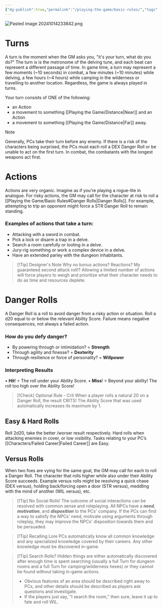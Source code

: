 ```yaml
---
{"dg-publish":true,"permalink":"/playing-the-game/basic-rules/","tags":["Rules"],"created":"2025-01-02T11:24:07.795-05:00","updated":"2025-03-26T13:59:25.648-04:00"}
---
```


![Pasted image 20241014233842.png](/img/user/zRSC/images/Pasted%20image%2020241014233842.png)
# Turns
A turn is the moment when the GM asks you, "it's your turn, what do you do?" The turn is is the metronome of the delving tune, and each beat can represent a different passage of time. In game time, a turn may represent a few moments (~10 seconds) in combat, a few minutes (~10 minutes)  while delving, a few hours (~4 hours) while camping in the wilderness or travelling to another location. Regardless, the game is always played in turns. 

Your turn consists of ONE of the following:
- an Action
- a movement to something [[Playing the Game/Distance\|Near]] and an Action
- a movement to something [[Playing the Game/Distance\|Far]] away. 
>[!Note] 
>Generally, PCs take their turn before any enemy. If there is a risk of the characters being surprised, the PCs must each roll a DEX Danger Roll or be unable to act on the first turn. In combat, the combatants with the longest weapons act first.
# Actions
Actions are very organic. Imagine as if you're playing a rogue-lite in analogue. For risky actions, the GM may call for the character at risk to roll a [[Playing the Game/Basic Rules#Danger Rolls\|Danger Rolls]]. For example, attempting to trip an opponent might force a STR Danger Roll to remain standing.
### Examples of actions that take a turn:
- Attacking with a sword in combat.
- Pick a lock or disarm a trap in a delve.
- Search a room carefully or looting in a delve.
- Jury-rig something or work a complex device in a delve.
- Have an extended parley with the dungeon inhabitants.
>[!Tip] Designer's Note 
>Why no bonus actions? Reactions? My guaranteed second attack roll!? 
>Allowing a limited number of actions will force players to weigh and prioritize what their character needs to do as time and resources deplete.
# Danger Rolls
A Danger Roll is a roll to avoid danger from a risky action or situation. Roll a d20 equal to or below the relevant Ability Score. Failure means negative consequences, not always a failed action. 
### How do you defy danger? 
- By powering through or intimidation? = **Strength**
- Through agility and finesse? = **Dexterity**
- Through resilience or force of personality? = **Willpower**
### Interpreting Results
• **Hit**! = The roll under your Ability Score.
• **Miss**! = Beyond your ability! The roll too high over the Ability Score! 
>[!Check] Optional Rule - Crit
>When a player rolls a natural 20 on a Danger Roll, the result CRITS! The Ability Score that was used automatically increases its maximum by 1.
## Easy & Hard Rolls
Roll 2d20, take the better /worser result respectively. Hard rolls when attacking enemies
in cover, or low visibility. Tasks relating to your PC’s [[Characters/Failed Career\|Failed Career]] are Easy.
## Versus Rolls
When two foes are vying for the same goal, the GM may call for each to roll a Danger Roll. The character that rolls higher while also under their Ability Score succeeds. Example versus rolls might be resolving a quick chase (DEX versus), holding back/forcing open a door (STR versus), meddling with the mind of another (WIL versus), etc.

>[!Tip] No Social Rolls! 
>The outcome of social interactions can be resolved with common sense and roleplaying. All NPCs have a ***need***, ***motivation***, and ***disposition*** to the PCs' company. If the PCs can find a way to satisfy the NPCs' need, motivate using arguments through roleplay, they may improve the NPCs' disposition towards them and be persuaded.

>[!Tip] Recalling Lore
>PCs automatically know all common knowledge and any specialized knowledge covered by their careers. Any other knowledge must be discovered in-game.

>[!Tip] Search Rolls?
>Hidden things are either automatically discovered after enough time is spent searching (usually a full Turn for dungeon rooms and a full Turn for camping/wilderness hexes) or they cannot be found without taking in-game actions. 
>- Obvious features of an area should be described right away to PCs, and other details should be described as players ask questions and investigate.
>- If the players just say, "I search the room," then sure, leave it up to fate and roll WIL.
